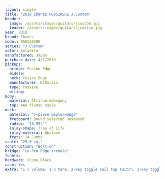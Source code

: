 ```yaml
---
layout: single
title: "2018 Ibanez RG8520SDE J.Custom"
header:
  image: /assets/images/guitars/jcustom.jpg
  teaser: /assets/images/guitars/jcustom.jpg
year: 2018
brand: Ibanez
model: RG8520SDE
series: "J.Custom"
color: Soladite
manufactured: Japan
purchase-date: 4/1/2019
pickups:
  bridge: Fusion Edge
  middle: 
  neck: Fusion Edge
  manufacturer: DiMarzio
  type: Passive
  wiring: 
body:
  material: African mahogany
  top: AAA flamed maple
neck:
  material: "5-piece maple/wenge"
  fretboard: Bound Selected Rosewood
  radius: "16.95\""
  inlay-shape: Tree of Life
  inlay-material: Abalone
  frets: 24 Jumbo
scale: "25.5 in."
construction: "Bolt-on"
bridge: "Lo-Pro Edge tremolo"
tuners: 
hardware: Cosmo Black
case: Yes
extra: "1 x volume, 1 x tone, 2-way toggle coil tap switch, 3-way toggle pickup switch"
---
```



